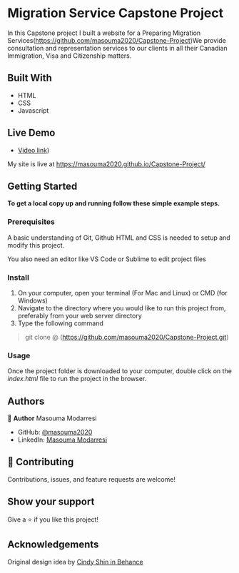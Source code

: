 

# Migration Service Capstone Project

In this Capstone project I built a website for a Preparing Migration Services(https://github.com/masouma2020/Capstone-Project)We provide consultation and representation services to our clients in all their Canadian Immigration, Visa and Citizenship matters.
## Built With

- HTML
- CSS
- Javascript


## Live Demo

- [Video link](https://www.loom.com/share/3ac3a1c847cb4603bbf44db8795aa2ef))

My site is live at https://masouma2020.github.io/Capstone-Project/

## Getting Started

**To get a local copy up and running follow these simple example steps.**

### Prerequisites

A basic understanding of Git, Github HTML and CSS is needed to setup and modify this project.

You also need an editor like VS Code or Sublime to edit project files

### Install

1. On your computer, open your terminal (For Mac and Linux) or CMD (for Windows)
2. Navigate to the directory where you would like to run this project from, preferably from your web server directory
3. Type the following command

> git clone @ (https://github.com/masouma2020/Capstone-Project.git)

### Usage

Once the project folder is downloaded to your computer, double click on the _index.html_ file to run the project in the browser.

## Authors

👤 **Author**
Masouma Modarresi


- GitHub: [@masouma2020](https://github.com/masouma2020/Capstone-Project)
- LinkedIn: [Masouma Modarresi](https://www.linkedin.com/in/masouma-m-9572a41b5/)

## 🤝 Contributing

Contributions, issues, and feature requests are welcome!

## Show your support

Give a ⭐️ if you like this project!



## Acknowledgements

Original design idea by [Cindy Shin in Behance](https://www.behance.net/adagio07)